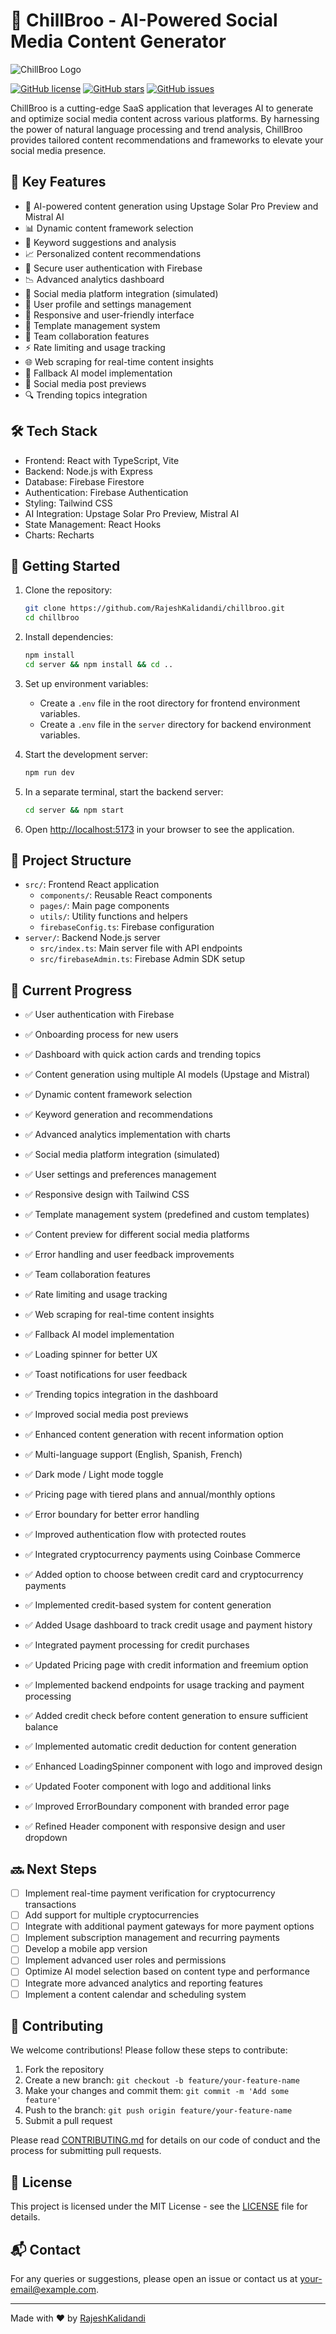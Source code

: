 # 🚀 ChillBroo - AI-Powered Social Media Content Generator

![ChillBroo Logo](https://your-logo-url-here.com/logo.png)

[![GitHub license](https://img.shields.io/github/license/RajeshKalidandi/chillbroo.svg)](https://github.com/RajeshKalidandi/chillbroo/blob/main/LICENSE)
[![GitHub stars](https://img.shields.io/github/stars/RajeshKalidandi/chillbroo.svg)](https://github.com/RajeshKalidandi/chillbroo/stargazers)
[![GitHub issues](https://img.shields.io/github/issues/RajeshKalidandi/chillbroo.svg)](https://github.com/RajeshKalidandi/chillbroo/issues)

ChillBroo is a cutting-edge SaaS application that leverages AI to generate and optimize social media content across various platforms. By harnessing the power of natural language processing and trend analysis, ChillBroo provides tailored content recommendations and frameworks to elevate your social media presence.

## 🌟 Key Features

- 🤖 AI-powered content generation using Upstage Solar Pro Preview and Mistral AI
- 📊 Dynamic content framework selection
- 🔑 Keyword suggestions and analysis
- 📈 Personalized content recommendations
- 🔐 Secure user authentication with Firebase
- 📉 Advanced analytics dashboard
- 🔗 Social media platform integration (simulated)
- 👤 User profile and settings management
- 🎨 Responsive and user-friendly interface
- 📝 Template management system
- 👥 Team collaboration features
- ⚡ Rate limiting and usage tracking
- 🌐 Web scraping for real-time content insights
- 🔄 Fallback AI model implementation
- 📱 Social media post previews
- 🔍 Trending topics integration

## 🛠️ Tech Stack

- Frontend: React with TypeScript, Vite
- Backend: Node.js with Express
- Database: Firebase Firestore
- Authentication: Firebase Authentication
- Styling: Tailwind CSS
- AI Integration: Upstage Solar Pro Preview, Mistral AI
- State Management: React Hooks
- Charts: Recharts

## 🚀 Getting Started

1. Clone the repository:
   ```bash
   git clone https://github.com/RajeshKalidandi/chillbroo.git
   cd chillbroo
   ```

2. Install dependencies:
   ```bash
   npm install
   cd server && npm install && cd ..
   ```

3. Set up environment variables:
   - Create a `.env` file in the root directory for frontend environment variables.
   - Create a `.env` file in the `server` directory for backend environment variables.

4. Start the development server:
   ```bash
   npm run dev
   ```

5. In a separate terminal, start the backend server:
   ```bash
   cd server && npm start
   ```

6. Open [http://localhost:5173](http://localhost:5173) in your browser to see the application.

## 📁 Project Structure

- `src/`: Frontend React application
  - `components/`: Reusable React components
  - `pages/`: Main page components
  - `utils/`: Utility functions and helpers
  - `firebaseConfig.ts`: Firebase configuration
- `server/`: Backend Node.js server
  - `src/index.ts`: Main server file with API endpoints
  - `src/firebaseAdmin.ts`: Firebase Admin SDK setup

## 🎯 Current Progress

- ✅ User authentication with Firebase
- ✅ Onboarding process for new users
- ✅ Dashboard with quick action cards and trending topics
- ✅ Content generation using multiple AI models (Upstage and Mistral)
- ✅ Dynamic content framework selection
- ✅ Keyword generation and recommendations
- ✅ Advanced analytics implementation with charts
- ✅ Social media platform integration (simulated)
- ✅ User settings and preferences management
- ✅ Responsive design with Tailwind CSS
- ✅ Template management system (predefined and custom templates)
- ✅ Content preview for different social media platforms
- ✅ Error handling and user feedback improvements
- ✅ Team collaboration features
- ✅ Rate limiting and usage tracking
- ✅ Web scraping for real-time content insights
- ✅ Fallback AI model implementation
- ✅ Loading spinner for better UX
- ✅ Toast notifications for user feedback
- ✅ Trending topics integration in the dashboard
- ✅ Improved social media post previews
- ✅ Enhanced content generation with recent information option
- ✅ Multi-language support (English, Spanish, French)
- ✅ Dark mode / Light mode toggle
- ✅ Pricing page with tiered plans and annual/monthly options
- ✅ Error boundary for better error handling
- ✅ Improved authentication flow with protected routes
- ✅ Integrated cryptocurrency payments using Coinbase Commerce
- ✅ Added option to choose between credit card and cryptocurrency payments

- ✅ Implemented credit-based system for content generation
- ✅ Added Usage dashboard to track credit usage and payment history
- ✅ Integrated payment processing for credit purchases
- ✅ Updated Pricing page with credit information and freemium option
- ✅ Implemented backend endpoints for usage tracking and payment processing
- ✅ Added credit check before content generation to ensure sufficient balance
- ✅ Implemented automatic credit deduction for content generation
- ✅ Enhanced LoadingSpinner component with logo and improved design
- ✅ Updated Footer component with logo and additional links
- ✅ Improved ErrorBoundary component with branded error page
- ✅ Refined Header component with responsive design and user dropdown

## 🔜 Next Steps

- [ ] Implement real-time payment verification for cryptocurrency transactions
- [ ] Add support for multiple cryptocurrencies
- [ ] Integrate with additional payment gateways for more payment options
- [ ] Implement subscription management and recurring payments
- [ ] Develop a mobile app version
- [ ] Implement advanced user roles and permissions
- [ ] Optimize AI model selection based on content type and performance
- [ ] Integrate more advanced analytics and reporting features
- [ ] Implement a content calendar and scheduling system

## 🤝 Contributing

We welcome contributions! Please follow these steps to contribute:

1. Fork the repository
2. Create a new branch: `git checkout -b feature/your-feature-name`
3. Make your changes and commit them: `git commit -m 'Add some feature'`
4. Push to the branch: `git push origin feature/your-feature-name`
5. Submit a pull request

Please read [CONTRIBUTING.md](CONTRIBUTING.md) for details on our code of conduct and the process for submitting pull requests.

## 📄 License

This project is licensed under the MIT License - see the [LICENSE](LICENSE) file for details.

## 📬 Contact

For any queries or suggestions, please open an issue or contact us at [your-email@example.com](mailto:your-email@example.com).

---

Made with ❤️ by [RajeshKalidandi](https://github.com/RajeshKalidandi/)